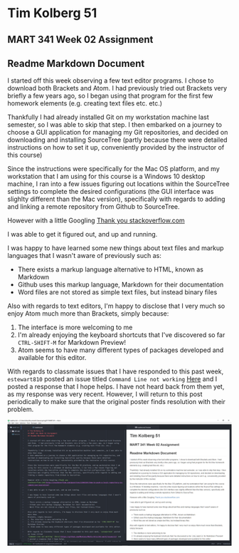 # Tim Kolberg 51
## MART 341 Week 02 Assignment
## Readme Markdown Document


I started off this week observing a few text editor programs. I chose to download both Brackets and Atom.  I had previously tried out Brackets very briefly a few years ago, so I began using that program for the first few homework elements (e.g. creating text files etc. etc.)

Thankfully I had already installed Git on my workstation machine last semester, so I was able to skip that step.
I then embarked on a journey to choose a GUI application for managing my Git repositories, and decided on downloading and installing SourceTree (partly because there were detailed instructions on how to set it up, conveniently provided by the instructor of this course)

Since the instructions were specifically for the Mac OS platform, and my workstation that I am using for this course is a Windows 10 desktop machine, I ran into a few issues figuring out locations within the SourceTree settings to complete the desired configurations (the GUI interface was slighlty different than the Mac version), specifically with regards to adding and linking a remote repository from Github to SourceTree.

However with a little Googling [Thank you stackoverflow.com](http://stackoverflow.com/questions/25985597/how-to-push-a-local-repository-to-remote-use-sourcetree)

I was able to get it figured out, and up and running.

I was happy to have learned some new things about text files and markup languages that I wasn't aware of previously such as:

- There exists a markup language alternative to HTML, known as Markdown
- Github uses this markup language, Markdown for their documentation
- Word files are not stored as simple text files, but instead binary files

Also with regards to text editors, I'm happy to disclose that I very much so enjoy Atom much more than
Brackets, simply because:
1. The interface is more welcoming to me
2. I'm already enjoying the keyboard shortcuts that I've discovered so far `CTRL-SHIFT-M` for Markdown Preview!
3. Atom seems to have many different types of packages developed and available for this editor.

With regards to classmate issues that I have responded to this past week, `estewart810` posted an issue titled
`Command Line not working` [Here](https://github.com/Montana-Media-Arts/341-work/issues/12) and I posted a response that I hope helps.
I have not heard back from them yet, as my response was very recent.  However, I will return to this post periodically to make sure that the
original poster finds resolution with their problem.

![Image of my editor](myeditor.png)

